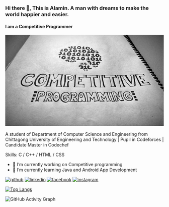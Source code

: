 ### Hi there 👋, This is Alamin. A man with dreams to make the world happier and easier.
#### I am a Competitive Programmer
![I am a Competitive Programmer](https://github.com/Alamin-Bhuiyan/alamin-bhuiyan/blob/main/132213717_812170642963717_2368111882812528722_n.jpg)

A student of Department of Computer Science and Engineering from Chittagong University of Engineering and Technology | Pupil in Codeforces | Candidate Master in Codechef

Skills: C / C++ / HTML / CSS

- 🔭 I’m currently working on Competitive programming 
- 🌱 I’m currently learning Java and Android App Development 


[<img src='https://cdn.jsdelivr.net/npm/simple-icons@3.0.1/icons/github.svg' alt='github' height='40'>](https://github.com/Alamin-Bhuiyan)  [<img src='https://cdn.jsdelivr.net/npm/simple-icons@3.0.1/icons/linkedin.svg' alt='linkedin' height='40'>](https://www.linkedin.com/in/md-al-amin-bhuiyan-cuetcse18/)  [<img src='https://cdn.jsdelivr.net/npm/simple-icons@3.0.1/icons/facebook.svg' alt='facebook' height='40'>](https://www.facebook.com/etaminhaj)  [<img src='https://cdn.jsdelivr.net/npm/simple-icons@3.0.1/icons/instagram.svg' alt='instagram' height='40'>](https://www.instagram.com/eta_minhaj/)  

[![Top Langs](https://github-readme-stats.vercel.app/api/top-langs/?username=Alamin-Bhuiyan)](https://github.com/anuraghazra/github-readme-stats)

![GitHub Activity Graph](https://activity-graph.herokuapp.com/graph?username=Alamin-Bhuiyan)  

